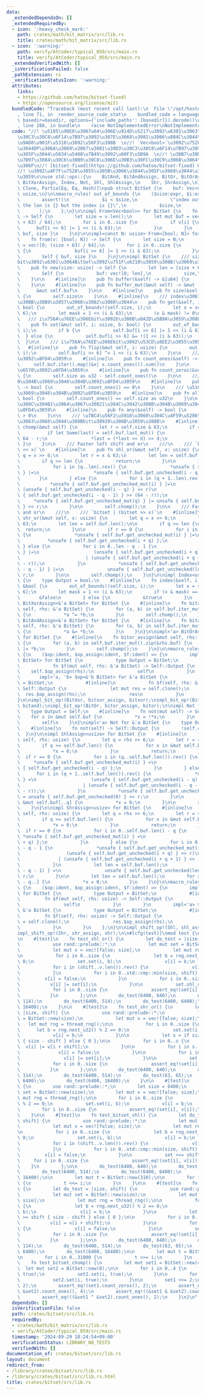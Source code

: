 ```yaml
---
data:
  _extendedDependsOn: []
  _extendedRequiredBy:
  - icon: ':heavy_check_mark:'
    path: crates/math/bit_matrix/src/lib.rs
    title: crates/math/bit_matrix/src/lib.rs
  - icon: ':warning:'
    path: verify/AtCoder/typical_059/src/main.rs
    title: verify/AtCoder/typical_059/src/main.rs
  _extendedVerifiedWith: []
  _isVerificationFailed: false
  _pathExtension: rs
  _verificationStatusIcon: ':warning:'
  attributes:
    links:
    - https://github.com/hatoo/bitset-fixed)
    - https://opensource.org/license/mit)
  bundledCode: "Traceback (most recent call last):\n  File \"/opt/hostedtoolcache/Python/3.10.15/x64/lib/python3.10/site-packages/onlinejudge_verify/documentation/build.py\"\
    , line 71, in _render_source_code_stat\n    bundled_code = language.bundle(stat.path,\
    \ basedir=basedir, options={'include_paths': [basedir]}).decode()\n  File \"/opt/hostedtoolcache/Python/3.10.15/x64/lib/python3.10/site-packages/onlinejudge_verify/languages/rust.py\"\
    , line 288, in bundle\n    raise NotImplementedError\nNotImplementedError\n"
  code: "//! \u5185\u90E8\u3067u64\u306E\u914D\u5217\u3092\u6301\u3063\u3066\u30D3\
    \u30C3\u30C8\u6F14\u7B97\u3092\u307E\u3068\u3081\u3066\u884C\u3044\u300164\u500D\
    \u9AD8\u901F\u5316\u3092\u56F3\u308B  \n//! `Vec<bool>`\u3092\u7528\u3044\u305F\
    \u3044DP\u306A\u3069\u3067\u3001\u30D3\u30C3\u30C8\u6F14\u7B97\u3092\u4F7F\u3044\
    \u305F\u3044\u5834\u5408\u7B49\u3092\u60F3\u5B9A  \n//! \u30B7\u30D5\u30C8\u6F14\
    \u7B97\u3084\u30C6\u30B9\u30C8\u306E\u30B3\u30FC\u30C9\u306B\u3064\u3044\u3066\
    \u306F\n//! [bitset-fixed](https://github.com/hatoo/bitset-fixed) Under [MIT License](https://opensource.org/license/mit)\n\
    //! \u3092\u4F7F\u7528\u3055\u305B\u3066\u3044\u305F\u3060\u3044\u3066\u3044\u307E\
    \u3059\n\nuse std::ops::{\n    BitAnd, BitAndAssign, BitOr, BitOrAssign, BitXor,\
    \ BitXorAssign, Index, Not, Shl, ShlAssign,\n    Shr, ShrAssign,\n};\n\n#[derive(Debug,\
    \ Clone, PartialEq, Eq, Hash)]\npub struct BitSet {\n    buf: Vec<u64>,\n    size:\
    \ usize,\n}\n\nmacro_rules! out_of_bounds {\n    ($size:expr, $i:expr) => {\n\
    \        assert!(\n            $i < $size,\n            \"index out of bounds:\
    \ the len is {} but the index is {}\",\n            $size,\n            $i\n \
    \       );\n    };\n}\n\nimpl From<Vec<bool>> for BitSet {\n    fn from(v: Vec<bool>)\
    \ -> Self {\n        let size = v.len();\n        let mut buf = vec![0; (size\
    \ + 63) / 64];\n        for i in 0..size {\n            if v[i] {\n          \
    \      buf[i >> 6] |= 1 << (i & 63);\n            }\n        }\n        Self {\
    \ buf, size }\n    }\n}\n\nimpl<const N: usize> From<[bool; N]> for BitSet {\n\
    \    fn from(v: [bool; N]) -> Self {\n        let size = N;\n        let mut buf\
    \ = vec![0; (size + 63) / 64];\n        for i in 0..size {\n            if v[i]\
    \ {\n                buf[i >> 6] |= 1 << (i & 63);\n            }\n        }\n\
    \        Self { buf, size }\n    }\n}\n\nimpl BitSet {\n    /// size\u500B\u306E\
    bit\u3092\u6301\u3064BitSet\u3092\u751F\u6210\u3059\u308B(\u3069\u308C\u3082unset)\n\
    \    pub fn new(size: usize) -> Self {\n        let len = (size + 63) / 64;\n\
    \        Self {\n            buf: vec![0; len],\n            size,\n        }\n\
    \    }\n\n    #[inline]\n    pub fn buffer(&self) -> &[u64] {\n        &self.buf\n\
    \    }\n\n    #[inline]\n    pub fn buffer_mut(&mut self) -> &mut [u64] {\n  \
    \      &mut self.buf\n    }\n\n    #[inline]\n    pub fn size(&self) -> usize\
    \ {\n        self.size\n    }\n\n    #[inline]\n    /// index\u3067\u30A2\u30AF\
    \u30BB\u30B9\u3057\u3066\u3082\u3088\u3044\n    pub fn get(&self, i: usize) ->\
    \ bool {\n        out_of_bounds!(self.size, i);\n        let x = self.buf[i >>\
    \ 6];\n        let mask = 1 << (i & 63);\n        (x & mask) != 0\n    }\n\n \
    \   /// i\u756A\u76EE\u306Ebit\u3092b\u306B\u8A2D\u5B9A\u3059\u308B\n    #[inline]\n\
    \    pub fn set(&mut self, i: usize, b: bool) {\n        out_of_bounds!(self.size,\
    \ i);\n        if b {\n            self.buf[i >> 6] |= 1 << (i & 63);\n      \
    \  } else {\n            self.buf[i >> 6] &= !(1 << (i & 63));\n        }\n  \
    \  }\n\n    /// i\u756A\u76EE\u306Ebit\u3092\u53CD\u8EE2\u3055\u305B\u308B\n \
    \   #[inline]\n    pub fn flip(&mut self, i: usize) {\n        out_of_bounds!(self.size,\
    \ i);\n        self.buf[i >> 6] ^= 1 << (i & 63);\n    }\n\n    /// 1\u306E\u6570\
    \u3092\u8FD4\u3059\n    #[inline]\n    pub fn count_ones(&self) -> u32 {\n   \
    \     self.buf.iter().map(|&x| x.count_ones()).sum()\n    }\n\n    /// 0\u306E\
    \u6570\u3092\u8FD4\u3059\n    #[inline]\n    pub fn count_zeros(&self) -> u32\
    \ {\n        self.size as u32 - self.count_ones()\n    }\n\n    /// \u5168\u3066\
    0\u304B\u3069\u3046\u304B\u3092\u8FD4\u3059\n    #[inline]\n    pub fn none(&self)\
    \ -> bool {\n        self.count_ones() == 0\n    }\n\n    /// \u5168\u30661\u304B\
    \u3069\u3046\u304B\u3092\u8FD4\u3059\n    #[inline]\n    pub fn all(&self) ->\
    \ bool {\n        self.count_ones() == self.size as u32\n    }\n\n    /// \u3069\
    \u308C\u304B1\u3064\u3067\u30821\u304C\u3042\u308B\u304B\u3069\u3046\u304B\u3092\
    \u8FD4\u3059\n    #[inline]\n    pub fn any(&self) -> bool {\n        self.count_ones()\
    \ > 0\n    }\n\n    /// \u7BC4\u56F2\u5916\u3060\u304C\u4F59\u5206\u306B\u6301\
    \u3063\u3066\u3044\u308Bbit\u30920\u306B\u3059\u308B\n    #[inline]\n    pub fn\
    \ chomp(&mut self) {\n        let r = self.size & 63;\n        if r > 0 {\n  \
    \          if let Some(last) = self.buf.last_mut() {\n                let d =\
    \ 64 - r;\n                *last = (*last << d) >> d;\n            }\n       \
    \ }\n    }\n\n    /// Faster left shift and or\n    ///\n    /// `bitset | (bitset\
    \ << x)`\n    #[inline]\n    pub fn shl_or(&mut self, x: usize) {\n        let\
    \ q = x >> 6;\n        let r = x & 63;\n        let len = self.buf.len();\n\n\
    \        if q >= len {\n            return;\n        }\n\n        if r == 0 {\n\
    \            for i in (q..len).rev() {\n                *unsafe { self.buf.get_unchecked_mut(i)\
    \ } |=\n                    *unsafe { self.buf.get_unchecked(i - q) };\n     \
    \       }\n        } else {\n            for i in (q + 1..len).rev() {\n     \
    \           *unsafe { self.buf.get_unchecked_mut(i) } |=\n                   \
    \ (unsafe { self.buf.get_unchecked(i - q) } << r)\n                        | (unsafe\
    \ { self.buf.get_unchecked(i - q - 1) } >> (64 - r));\n            }\n       \
    \     *unsafe { self.buf.get_unchecked_mut(q) } |= unsafe { self.buf.get_unchecked(0)\
    \ } << r;\n        }\n\n        self.chomp();\n    }\n\n    /// Faster right shift\
    \ and or\n    ///\n    /// `bitset | (bitset >> x)`\n    #[inline]\n    pub fn\
    \ shr_or(&mut self, x: usize) {\n        let q = x >> 6;\n        let r = x &\
    \ 63;\n        let len = self.buf.len();\n\n        if q >= len {\n          \
    \  return;\n        }\n\n        if r == 0 {\n            for i in 0..len - q\
    \ {\n                *unsafe { self.buf.get_unchecked_mut(i) } |=\n          \
    \          *unsafe { self.buf.get_unchecked(i + q) };\n            }\n       \
    \ } else {\n            for i in 0..len - q - 1 {\n                *unsafe { self.buf.get_unchecked_mut(i)\
    \ } |=\n                    (unsafe { self.buf.get_unchecked(i + q) } >> r)\n\
    \                        | (unsafe { self.buf.get_unchecked(i + q + 1) } << (64\
    \ - r));\n            }\n            *unsafe { self.buf.get_unchecked_mut(len\
    \ - q - 1) } |=\n                unsafe { self.buf.get_unchecked(len - 1) } >>\
    \ r;\n        }\n\n        self.chomp();\n    }\n}\n\nimpl Index<usize> for BitSet\
    \ {\n    type Output = bool;\n    #[inline]\n    fn index(&self, i: usize) ->\
    \ &bool {\n        out_of_bounds!(self.size, i);\n        let x = self.buf[i >>\
    \ 6];\n        let mask = 1 << (i & 63);\n        if (x & mask) == 0 {\n     \
    \       &false\n        } else {\n            &true\n        }\n    }\n}\n\nimpl<'a>\
    \ BitXorAssign<&'a BitSet> for BitSet {\n    #[inline]\n    fn bitxor_assign(&mut\
    \ self, rhs: &'a BitSet) {\n        for (a, b) in self.buf.iter_mut().zip(&rhs.buf)\
    \ {\n            *a ^= *b;\n        }\n        self.chomp();\n    }\n}\n\nimpl<'a>\
    \ BitAndAssign<&'a BitSet> for BitSet {\n    #[inline]\n    fn bitand_assign(&mut\
    \ self, rhs: &'a BitSet) {\n        for (a, b) in self.buf.iter_mut().zip(&rhs.buf)\
    \ {\n            *a &= *b;\n        }\n    }\n}\n\nimpl<'a> BitOrAssign<&'a BitSet>\
    \ for BitSet {\n    #[inline]\n    fn bitor_assign(&mut self, rhs: &'a BitSet)\
    \ {\n        for (a, b) in self.buf.iter_mut().zip(&rhs.buf) {\n            *a\
    \ |= *b;\n        }\n        self.chomp();\n    }\n}\n\nmacro_rules! impl_bit_op\
    \ {\n    ($op:ident, $op_assign:ident, $f:ident) => {\n        impl<'a> $op<&'a\
    \ BitSet> for BitSet {\n            type Output = BitSet;\n            #[inline]\n\
    \            fn $f(mut self, rhs: &'a BitSet) -> Self::Output {\n            \
    \    self.$op_assign(rhs);\n                self\n            }\n        }\n \
    \       impl<'a, 'b> $op<&'b BitSet> for &'a BitSet {\n            type Output\
    \ = BitSet;\n            #[inline]\n            fn $f(self, rhs: &'b BitSet) ->\
    \ Self::Output {\n                let mut res = self.clone();\n              \
    \  res.$op_assign(rhs);\n                res\n            }\n        }\n    };\n\
    }\n\nimpl_bit_op!(BitXor, bitxor_assign, bitxor);\nimpl_bit_op!(BitAnd, bitand_assign,\
    \ bitand);\nimpl_bit_op!(BitOr, bitor_assign, bitor);\n\nimpl Not for BitSet {\n\
    \    type Output = Self;\n    #[inline]\n    fn not(mut self) -> Self {\n    \
    \    for x in &mut self.buf {\n            *x = !*x;\n        }\n        self.chomp();\n\
    \        self\n    }\n}\nimpl<'a> Not for &'a BitSet {\n    type Output = BitSet;\n\
    \    #[inline]\n    fn not(self) -> Self::Output {\n        !self.clone()\n  \
    \  }\n}\n\nimpl ShlAssign<usize> for BitSet {\n    #[inline]\n    fn shl_assign(&mut\
    \ self, rhs: usize) {\n        let q = rhs >> 6;\n        let r = rhs & 63;\n\n\
    \        if q >= self.buf.len() {\n            for x in &mut self.buf {\n    \
    \            *x = 0;\n            }\n            return;\n        }\n\n      \
    \  if r == 0 {\n            for i in (q..self.buf.len()).rev() {\n           \
    \     *unsafe { self.buf.get_unchecked_mut(i) } =\n                    *unsafe\
    \ { self.buf.get_unchecked(i - q) };\n            }\n        } else {\n      \
    \      for i in (q + 1..self.buf.len()).rev() {\n                *unsafe { self.buf.get_unchecked_mut(i)\
    \ } =\n                    (unsafe { self.buf.get_unchecked(i - q) } << r)\n \
    \                       | (unsafe { self.buf.get_unchecked(i - q - 1) } >> (64\
    \ - r));\n            }\n            *unsafe { self.buf.get_unchecked_mut(q) }\
    \ = unsafe { self.buf.get_unchecked(0) } << r;\n        }\n\n        for x in\
    \ &mut self.buf[..q] {\n            *x = 0;\n        }\n\n        self.chomp();\n\
    \    }\n}\n\nimpl ShrAssign<usize> for BitSet {\n    #[inline]\n    fn shr_assign(&mut\
    \ self, rhs: usize) {\n        let q = rhs >> 6;\n        let r = rhs & 63;\n\n\
    \        if q >= self.buf.len() {\n            for x in &mut self.buf {\n    \
    \            *x = 0;\n            }\n            return;\n        }\n\n      \
    \  if r == 0 {\n            for i in 0..self.buf.len() - q {\n               \
    \ *unsafe { self.buf.get_unchecked_mut(i) } =\n                    *unsafe { self.buf.get_unchecked(i\
    \ + q) };\n            }\n        } else {\n            for i in 0..self.buf.len()\
    \ - q - 1 {\n                *unsafe { self.buf.get_unchecked_mut(i) } =\n   \
    \                 (unsafe { self.buf.get_unchecked(i + q) } >> r)\n          \
    \              | (unsafe { self.buf.get_unchecked(i + q + 1) } << (64 - r));\n\
    \            }\n            let len = self.buf.len();\n            *unsafe { self.buf.get_unchecked_mut(len\
    \ - q - 1) } =\n                unsafe { self.buf.get_unchecked(len - 1) } >>\
    \ r;\n        }\n\n        let len = self.buf.len();\n        for x in &mut self.buf[len\
    \ - q..] {\n            *x = 0;\n        }\n    }\n}\n\nmacro_rules! impl_shift_op\
    \ {\n    ($op:ident, $op_assign:ident, $f:ident) => {\n        impl $op<usize>\
    \ for BitSet {\n            type Output = BitSet;\n            #[inline]\n   \
    \         fn $f(mut self, rhs: usize) -> Self::Output {\n                self.$op_assign(rhs);\n\
    \                self\n            }\n        }\n        impl<'a> $op<usize> for\
    \ &'a BitSet {\n            type Output = BitSet;\n            #[inline]\n   \
    \         fn $f(self, rhs: usize) -> Self::Output {\n                let mut res\
    \ = self.clone();\n                res.$op_assign(rhs);\n                res\n\
    \            }\n        }\n    };\n}\n\nimpl_shift_op!(Shl, shl_assign, shl);\n\
    impl_shift_op!(Shr, shr_assign, shr);\n\n#[cfg(test)]\nmod test {\n    use super::*;\n\
    \n    #[test]\n    fn test_shl_or() {\n        let do_test = |size, shift| {\n\
    \            use rand::prelude::*;\n            let mut set = BitSet::new(size);\n\
    \            let mut v = vec![false; size];\n            let mut rng = thread_rng();\n\
    \n            for i in 0..size {\n                let b = rng.next_u32() % 2 ==\
    \ 0;\n                set.set(i, b);\n                v[i] = b;\n            }\n\
    \            for i in (shift..v.len()).rev() {\n                v[i] = v[i - shift];\n\
    \            }\n            for i in 0..std::cmp::min(size, shift) {\n       \
    \         v[i] = false;\n            }\n            for i in 0..size {\n     \
    \           v[i] |= set[i];\n            }\n\n            set.shl_or(shift);\n\
    \            for i in 0..size {\n                assert_eq!(set[i], v[i]);\n \
    \           }\n        };\n\n        do_test(6400, 640);\n        do_test(6400,\
    \ 114);\n        do_test(6400, 514);\n        do_test(6400, 6400);\n        do_test(6400,\
    \ 16400);\n    }\n\n    #[test]\n    fn test_shr_or() {\n        let do_test =\
    \ |size, shift| {\n            use rand::prelude::*;\n            let mut set\
    \ = BitSet::new(size);\n            let mut v = vec![false; size];\n         \
    \   let mut rng = thread_rng();\n\n            for i in 0..size {\n          \
    \      let b = rng.next_u32() % 2 == 0;\n                set.set(i, b);\n    \
    \            v[i] = b;\n            }\n\n            let s = if size >= shift\
    \ { size - shift } else { 0 };\n\n            for i in 0..s {\n              \
    \  v[i] |= v[i + shift];\n            }\n\n            for i in s..size {\n  \
    \              v[i] = false;\n            }\n\n            for i in 0..size {\n\
    \                v[i] |= set[i];\n            }\n\n            set.shr_or(shift);\n\
    \            for i in 0..size {\n                assert_eq!(set[i], v[i]);\n \
    \           }\n        };\n\n        do_test(6400, 640);\n        do_test(6400,\
    \ 114);\n        do_test(6400, 514);\n        do_test(63, 65);\n        do_test(6400,\
    \ 6400);\n        do_test(6400, 16400);\n    }\n\n    #[test]\n    fn test_bitset_set_read()\
    \ {\n        use rand::prelude::*;\n        let size = 6400;\n        let mut\
    \ set = BitSet::new(size);\n        let mut v = vec![false; size];\n        let\
    \ mut rng = thread_rng();\n\n        for i in 0..size {\n            let b = rng.next_u32()\
    \ % 2 == 0;\n            set.set(i, b);\n            v[i] = b;\n        }\n\n\
    \        for i in 0..size {\n            assert_eq!(set[i], v[i]);\n        }\n\
    \    }\n\n    #[test]\n    fn test_bitset_shl() {\n        let do_test = |size,\
    \ shift| {\n            use rand::prelude::*;\n            let mut set = BitSet::new(size);\n\
    \            let mut v = vec![false; size];\n            let mut rng = thread_rng();\n\
    \n            for i in 0..size {\n                let b = rng.next_u32() % 2 ==\
    \ 0;\n                set.set(i, b);\n                v[i] = b;\n            }\n\
    \            for i in (shift..v.len()).rev() {\n                v[i] = v[i - shift];\n\
    \            }\n            for i in 0..std::cmp::min(size, shift) {\n       \
    \         v[i] = false;\n            }\n\n            set <<= shift;\n       \
    \     for i in 0..size {\n                assert_eq!(set[i], v[i]);\n        \
    \    }\n        };\n\n        do_test(6400, 640);\n        do_test(6400, 114);\n\
    \        do_test(6400, 514);\n        do_test(6400, 6400);\n        do_test(6400,\
    \ 16400);\n\n        let mut t = BitSet::new(310);\n\n        for i in 0..31000\
    \ {\n            t <<= i;\n        }\n    }\n\n    #[test]\n    fn test_bitset_shr()\
    \ {\n        let do_test = |size, shift| {\n            use rand::prelude::*;\n\
    \            let mut set = BitSet::new(size);\n            let mut v = vec![false;\
    \ size];\n            let mut rng = thread_rng();\n\n            for i in 0..size\
    \ {\n                let b = rng.next_u32() % 2 == 0;\n                set.set(i,\
    \ b);\n                v[i] = b;\n            }\n\n            let s = if size\
    \ >= shift { size - shift } else { 0 };\n\n            for i in 0..s {\n     \
    \           v[i] = v[i + shift];\n            }\n\n            for i in s..size\
    \ {\n                v[i] = false;\n            }\n\n            set >>= shift;\n\
    \            for i in 0..size {\n                assert_eq!(set[i], v[i]);\n \
    \           }\n        };\n\n        do_test(6400, 640);\n        do_test(6400,\
    \ 114);\n        do_test(6400, 514);\n        do_test(63, 65);\n        do_test(6400,\
    \ 6400);\n        do_test(6400, 16400);\n\n        let mut t = BitSet::new(310);\n\
    \n        for i in 0..31000 {\n            t >>= i;\n        }\n    }\n\n    #[test]\n\
    \    fn test_bitset_chomp() {\n        let mut set1 = BitSet::new(4);\n      \
    \  let mut set2 = BitSet::new(8);\n\n        for i in 0..4 {\n            set1.set(i,\
    \ true);\n            set2.set(i, true);\n        }\n\n        for i in 4..8 {\n\
    \            set2.set(i, true);\n        }\n\n        set1 <<= 2;\n        assert_eq!(set1.count_ones(),\
    \ 2);\n        assert_eq!(set1.count_zeros(), 2);\n        assert_eq!((&set1 |\
    \ &set2).count_ones(), 4);\n        assert_eq!((&set1 & &set2).count_ones(), 2);\n\
    \        assert_eq!((&set1 ^ &set2).count_ones(), 2);\n    }\n}\n"
  dependsOn: []
  isVerificationFile: false
  path: crates/bitset/src/lib.rs
  requiredBy:
  - crates/math/bit_matrix/src/lib.rs
  - verify/AtCoder/typical_059/src/main.rs
  timestamp: '2024-09-29 18:24:54+09:00'
  verificationStatus: LIBRARY_NO_TESTS
  verifiedWith: []
documentation_of: crates/bitset/src/lib.rs
layout: document
redirect_from:
- /library/crates/bitset/src/lib.rs
- /library/crates/bitset/src/lib.rs.html
title: crates/bitset/src/lib.rs
---
```

